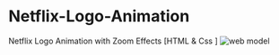 # Netflix-Logo-Animation
Netflix Logo Animation with Zoom Effects [HTML &amp; Css ] 
![web model](https://github.com/thvithran/Netflix-Logo-Animation/assets/73452153/17f6f595-451f-4af1-a2c9-98604ff74950)
